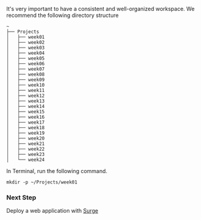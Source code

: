 It's very important to have a consistent and well-organized workspace. We recommend the following directory structure

```
~
├── Projects
│   ├── week01
│   ├── week02
│   ├── week03
│   ├── week04
│   ├── week05
│   ├── week06
│   ├── week07
│   ├── week08
│   ├── week09
│   ├── week10
│   ├── week11
│   ├── week12
│   ├── week13
│   ├── week14
│   ├── week15
│   ├── week16
│   ├── week17
│   ├── week18
│   ├── week19
│   ├── week20
│   ├── week21
│   ├── week22
│   ├── week23
│   └── week24
```

In Terminal, run the following command.

```shell
mkdir -p ~/Projects/week01
```

### Next Step

Deploy a web application with [Surge](../Deployment/Surge.md)
